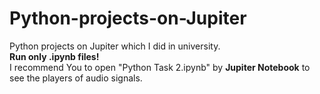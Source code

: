 # Python-projects-on-Jupiter
Python projects on Jupiter which I did in university.\
**Run only .ipynb files!**\
I recommend You to open "Python Task 2.ipynb" by **Jupiter Notebook** to see the players of audio signals.
